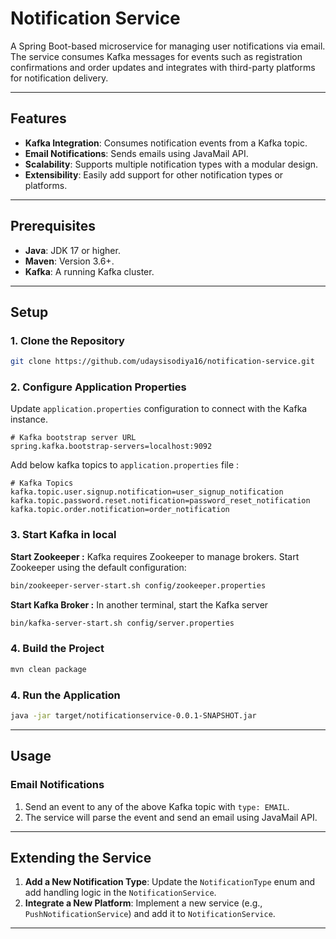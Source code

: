 # Notification Service

A Spring Boot-based microservice for managing user notifications via email. The service consumes Kafka messages for
events such as registration confirmations and order updates and integrates with third-party platforms for notification
delivery.

---

## Features

- **Kafka Integration**: Consumes notification events from a Kafka topic.
- **Email Notifications**: Sends emails using JavaMail API.
- **Scalability**: Supports multiple notification types with a modular design.
- **Extensibility**: Easily add support for other notification types or platforms.

---

## Prerequisites

- **Java**: JDK 17 or higher.
- **Maven**: Version 3.6+.
- **Kafka**: A running Kafka cluster.

---

## Setup

### 1. Clone the Repository

```bash
git clone https://github.com/udaysisodiya16/notification-service.git
```

### 2. Configure Application Properties

Update `application.properties` configuration to connect with the Kafka instance.

```properties
# Kafka bootstrap server URL
spring.kafka.bootstrap-servers=localhost:9092
```

Add below kafka topics to `application.properties` file :

```properties
# Kafka Topics
kafka.topic.user.signup.notification=user_signup_notification
kafka.topic.password.reset.notification=password_reset_notification
kafka.topic.order.notification=order_notification
```

### 3. Start Kafka in local

**Start Zookeeper :**
Kafka requires Zookeeper to manage brokers. Start Zookeeper using the default configuration:

```bash
bin/zookeeper-server-start.sh config/zookeeper.properties
```

**Start Kafka Broker :**
In another terminal, start the Kafka server

```bash
bin/kafka-server-start.sh config/server.properties
```

### 4. Build the Project

```bash
mvn clean package
```

### 4. Run the Application

```bash
java -jar target/notificationservice-0.0.1-SNAPSHOT.jar
```

---

## Usage

### Email Notifications

1. Send an event to any of the above Kafka topic with `type: EMAIL`.
2. The service will parse the event and send an email using JavaMail API.

---

## Extending the Service

1. **Add a New Notification Type**: Update the `NotificationType` enum and add handling logic in the
   `NotificationService`.
2. **Integrate a New Platform**: Implement a new service (e.g., `PushNotificationService`) and add it to
   `NotificationService`.

---
